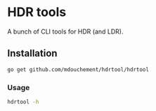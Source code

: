 # HDR tools

A bunch of CLI tools for HDR (and LDR).

## Installation

```sh
go get github.com/mdouchement/hdrtool/hdrtool
```

### Usage

```sh
hdrtool -h
```
